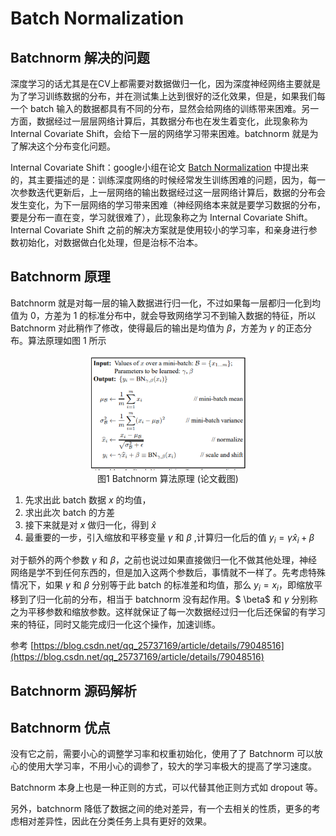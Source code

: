 # Batch Normalization

## Batchnorm 解决的问题

深度学习的话尤其是在CV上都需要对数据做归一化，因为深度神经网络主要就是为了学习训练数据的分布，并在测试集上达到很好的泛化效果，但是，如果我们每一个 batch 输入的数据都具有不同的分布，显然会给网络的训练带来困难。另一方面，数据经过一层层网络计算后，其数据分布也在发生着变化，此现象称为 Internal Covariate Shift，会给下一层的网络学习带来困难。batchnorm 就是为了解决这个分布变化问题。

Internal Covariate Shift：google小组在论文 [Batch Normalization](https://arxiv.org/abs/1502.03167) 中提出来的，其主要描述的是：训练深度网络的时候经常发生训练困难的问题，因为，每一次参数迭代更新后，上一层网络的输出数据经过这一层网络计算后，数据的分布会发生变化，为下一层网络的学习带来困难（神经网络本来就是要学习数据的分布，要是分布一直在变，学习就很难了），此现象称之为 Internal Covariate Shift。Internal Covariate Shift 之前的解决方案就是使用较小的学习率，和亲身进行参数初始化，对数据做白化处理，但是治标不治本。

## Batchnorm 原理

Batchnorm 就是对每一层的输入数据进行归一化，不过如果每一层都归一化到均值为 0，方差为 1 的标准分布中，就会导致网络学习不到输入数据的特征，所以 Batchnorm 对此稍作了修改，使得最后的输出是均值为 $\beta$，方差为 $\gamma$ 的正态分布。算法原理如图 1 所示

<div align=center>
<img src="./algorithm.png" height="50%" width = "50%">
<br>
图1 Batchnorm 算法原理 (论文截图)
</div>

1. 先求出此 batch 数据 $x$ 的均值，
2. 求出此次 batch 的方差
3. 接下来就是对 $x$ 做归一化，得到 $\hat x$
4. 最重要的一步，引入缩放和平移变量 $\gamma$ 和 $\beta$ ,计算归一化后的值 $y_i = \gamma \hat x_i + \beta$

对于额外的两个参数 $\gamma$ 和 $\beta$，之前也说过如果直接做归一化不做其他处理，神经网络是学不到任何东西的，但是加入这两个参数后，事情就不一样了。先考虑特殊情况下，如果 $\gamma$ 和 $\beta$ 分别等于此 batch 的标准差和均值，那么 $y_i = x_i$，即缩放平移到了归一化前的分布，相当于 batchnorm 没有起作用。$ \beta$ 和 $\gamma$ 分别称之为平移参数和缩放参数。这样就保证了每一次数据经过归一化后还保留的有学习来的特征，同时又能完成归一化这个操作，加速训练。

参考 [https://blog.csdn.net/qq_25737169/article/details/79048516](https://blog.csdn.net/qq_25737169/article/details/79048516)

## Batchnorm 源码解析

## Batchnorm 优点
没有它之前，需要小心的调整学习率和权重初始化，使用了了 Batchnorm 可以放心的使用大学习率，不用小心的调参了，较大的学习率极大的提高了学习速度。

Batchnorm 本身上也是一种正则的方式，可以代替其他正则方式如 dropout 等。

另外，batchnorm 降低了数据之间的绝对差异，有一个去相关的性质，更多的考虑相对差异性，因此在分类任务上具有更好的效果。